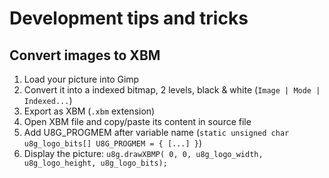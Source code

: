 # Development tips and tricks

## Convert images to XBM
1. Load your picture into Gimp
2. Convert it into a indexed bitmap, 2 levels, black & white (`Image | Mode | Indexed...`)
3. Export as XBM (`.xbm` extension)
4. Open XBM file and copy/paste its content in source file
5. Add U8G_PROGMEM after variable name (`static unsigned char u8g_logo_bits[] U8G_PROGMEM = { [...] }`)
6. Display the picture: `u8g.drawXBMP( 0, 0, u8g_logo_width, u8g_logo_height, u8g_logo_bits);`
